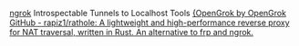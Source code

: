 
[ngrok](https://ngrok.com/)
Introspectable Tunnels to Localhost Tools
[{OpenGrok by OpenGrok](https://oracle.github.io/opengrok)
[GitHub - rapiz1/rathole: A lightweight and high-performance reverse proxy for NAT traversal, written in Rust. An alternative to frp and ngrok.](https://github.com/rapiz1/rathole)
